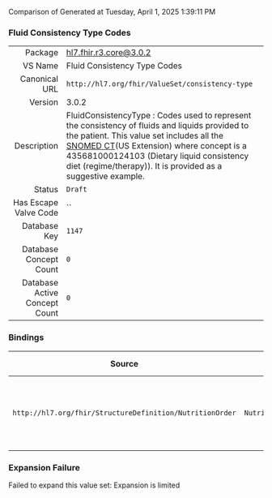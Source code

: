 Comparison of 
Generated at Tuesday, April 1, 2025 1:39:11 PM

### Fluid Consistency Type Codes

|      |     |
| ---: | --- |
| Package | hl7.fhir.r3.core@3.0.2 |
| VS Name | Fluid Consistency Type Codes |
| Canonical URL | `http://hl7.org/fhir/ValueSet/consistency-type` |
| Version | 3.0.2 |
| Description | FluidConsistencyType :  Codes used to represent the consistency of fluids and liquids provided to the patient. This value set includes all the [SNOMED CT](http://snomed.info/sct)(US Extension) where concept is a 435681000124103  (Dietary liquid consistency diet (regime/therapy)). It is provided as a suggestive example. |
| Status | `Draft` |
| Has Escape Valve Code | `` |
| Database Key | `1147` |
| Database Concept Count | `0` |
| Database Active Concept Count | `0` |
### Bindings

| Source | Element | Binding | Strength | Element Short |
| ------ | ------- | ------- | -------- | ------------- |
| `http://hl7.org/fhir/StructureDefinition/NutritionOrder` | `NutritionOrder.oralDiet.fluidConsistencyType` | `http://hl7.org/fhir/ValueSet/consistency-type` | `Example` | The required consistency of fluids and liquids provided to the patient |

### Expansion Failure

Failed to expand this value set: Expansion is limited
